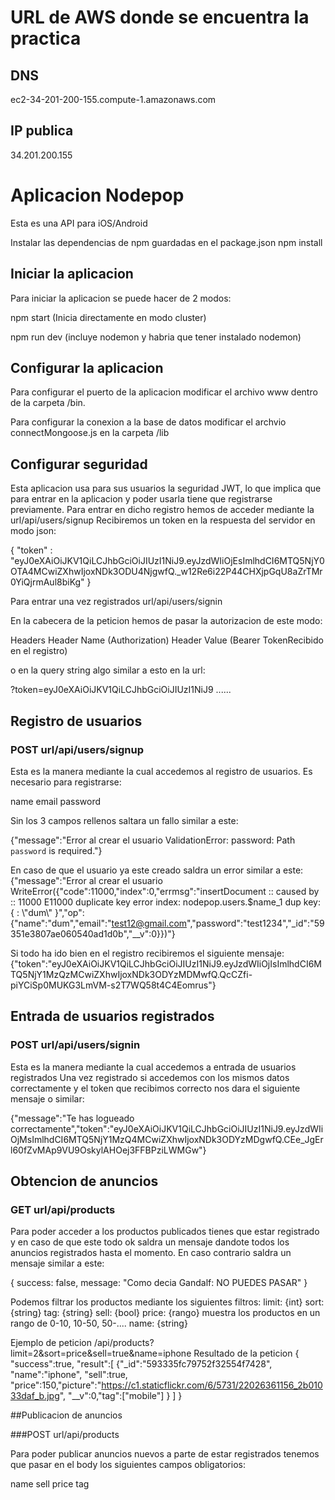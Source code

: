 # URL de AWS donde se encuentra la practica  
## DNS
ec2-34-201-200-155.compute-1.amazonaws.com

## IP publica
34.201.200.155

# Aplicacion Nodepop
Esta es una API para iOS/Android 

Instalar las dependencias de npm guardadas en el package.json
npm install

## Iniciar la aplicacion
Para iniciar la aplicacion se puede hacer de 2 modos:

npm start (Inicia directamente en modo cluster)

npm run dev (incluye nodemon y habria que tener instalado nodemon) 

## Configurar la aplicacion
Para configurar el puerto de la aplicacion modificar el archivo www dentro de la carpeta /bin.

Para configurar la conexion a la base de datos modificar el archvio connectMongoose.js en la carpeta /lib

## Configurar seguridad
Esta aplicacion usa para sus usuarios la seguridad JWT, lo que implica que para entrar en la aplicacion y poder usarla tiene que registrarse previamente. Para entrar en dicho registro hemos de acceder mediante la url/api/users/signup
Recibiremos un token en la respuesta del servidor en modo json: 

{
    "token" : "eyJ0eXAiOiJKV1QiLCJhbGciOiJIUzI1NiJ9.eyJzdWIiOjEsImlhdCI6MTQ5NjY0OTA4MCwiZXhwIjoxNDk3ODU4NjgwfQ._w12Re6i22P44CHXjpGqU8aZrTMr0YiQjrmAul8biKg"
}

Para entrar una vez registrados url/api/users/signin

En la cabecera de la peticion hemos de pasar la autorizacion de este modo:

Headers
Header Name (Authorization) Header Value (Bearer TokenRecibido en el registro)
           
o en la query string algo similar a esto en la url:

?token=eyJ0eXAiOiJKV1QiLCJhbGciOiJIUzI1NiJ9 ......

## Registro de usuarios
### POST url/api/users/signup
Esta es la manera mediante la cual accedemos al registro de usuarios. Es necesario para registrarse:

name
email
password

Sin los 3 campos rellenos saltara un fallo similar a este:

{"message":"Error al crear el usuario ValidationError: password: Path `password` is required."}

En caso de que el usuario ya este creado saldra un error similar a este:
{"message":"Error al crear el usuario WriteError({\"code\":11000,\"index\":0,\"errmsg\":\"insertDocument :: caused by :: 11000 E11000 duplicate key error index: nodepop.users.$name_1  dup key: { : \\\"dum\\\" }\",\"op\":{\"name\":\"dum\",\"email\":\"test12@gmail.com\",\"password\":\"test1234\",\"_id\":\"59351e3807ae060540ad1d0b\",\"__v\":0}})"}

Si todo ha ido bien en el registro recibiremos el siguiente mensaje:
{"token":"eyJ0eXAiOiJKV1QiLCJhbGciOiJIUzI1NiJ9.eyJzdWIiOjIsImlhdCI6MTQ5NjY1MzQzMCwiZXhwIjoxNDk3ODYzMDMwfQ.QcCZfi-piYCiSp0MUKG3LmVM-s2T7WQ58t4C4Eomrus"}

## Entrada de usuarios registrados
### POST url/api/users/signin
Esta es la manera mediante la cual accedemos a entrada de usuarios registrados
Una vez registrado si accedemos con los mismos datos correctamente y el token que recibimos correcto nos dara el siguiente mensaje o similar:

{"message":"Te has logueado correctamente","token":"eyJ0eXAiOiJKV1QiLCJhbGciOiJIUzI1NiJ9.eyJzdWIiOjMsImlhdCI6MTQ5NjY1MzQ4MCwiZXhwIjoxNDk3ODYzMDgwfQ.CEe_JgErl60fZvMAp9VU9OskylAHOej3FFBPziLWMGw"}

## Obtencion de anuncios 
### GET url/api/products
Para poder acceder a los productos publicados tienes que estar registrado y en caso de que este todo ok saldra un mensaje dandote todos los anuncios registrados hasta el momento. En caso contrario saldra un mensaje similar a este:

{
    success: false,
    message: "Como decia Gandalf:  NO PUEDES PASAR"
}

Podemos filtrar los productos mediante los siguientes filtros:
limit: {int}
sort: {string}
tag: {string}
sell: {bool}
price: {rango} muestra los productos en un rango de 0-10, 10-50, 50-....
name: {string}

Ejemplo de peticion /api/products?limit=2&sort=price&sell=true&name=iphone
Resultado de la peticion
{
    "success":true,
    "result":[
        {"_id":"593335fc79752f32554f7428",
        "name":"iphone",
        "sell":true,
        "price":150,"picture":"https://c1.staticflickr.com/6/5731/22026361156_2b01033daf_b.jpg",
        "__v":0,"tag":["mobile"]
        }
    ]
}

##Publicacion de anuncios

###POST url/api/products

Para poder publicar anuncios nuevos a parte de estar registrados tenemos que pasar en el body los siguientes campos obligatorios:

name
sell
price
tag

















